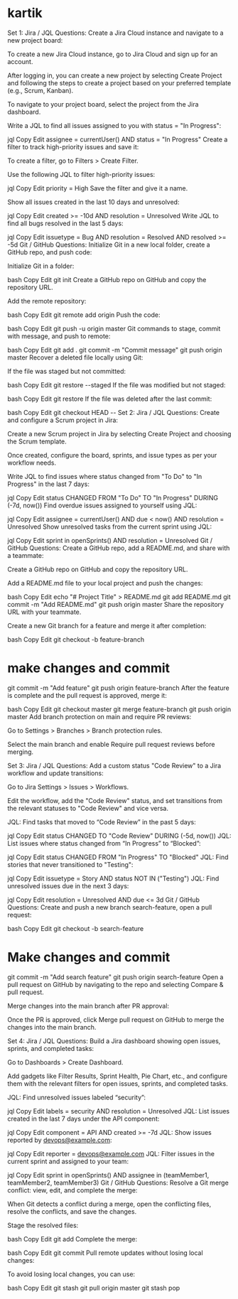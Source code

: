 # kartik
Set 1:
Jira / JQL Questions:
Create a Jira Cloud instance and navigate to a new project board:

To create a new Jira Cloud instance, go to Jira Cloud and sign up for an account.

After logging in, you can create a new project by selecting Create Project and following the steps to create a project based on your preferred template (e.g., Scrum, Kanban).

To navigate to your project board, select the project from the Jira dashboard.

Write a JQL to find all issues assigned to you with status = "In Progress":

jql
Copy
Edit
assignee = currentUser() AND status = "In Progress"
Create a filter to track high-priority issues and save it:

To create a filter, go to Filters > Create Filter.

Use the following JQL to filter high-priority issues:

jql
Copy
Edit
priority = High
Save the filter and give it a name.

Show all issues created in the last 10 days and unresolved:

jql
Copy
Edit
created >= -10d AND resolution = Unresolved
Write JQL to find all bugs resolved in the last 5 days:

jql
Copy
Edit
issuetype = Bug AND resolution = Resolved AND resolved >= -5d
Git / GitHub Questions:
Initialize Git in a new local folder, create a GitHub repo, and push code:

Initialize Git in a folder:

bash
Copy
Edit
git init
Create a GitHub repo on GitHub and copy the repository URL.

Add the remote repository:

bash
Copy
Edit
git remote add origin <repo-url>
Push the code:

bash
Copy
Edit
git push -u origin master
Git commands to stage, commit with message, and push to remote:

bash
Copy
Edit
git add .
git commit -m "Commit message"
git push origin master
Recover a deleted file locally using Git:

If the file was staged but not committed:

bash
Copy
Edit
git restore --staged <file-path>
If the file was modified but not staged:

bash
Copy
Edit
git restore <file-path>
If the file was deleted after the last commit:

bash
Copy
Edit
git checkout HEAD -- <file-path>
Set 2:
Jira / JQL Questions:
Create and configure a Scrum project in Jira:

Create a new Scrum project in Jira by selecting Create Project and choosing the Scrum template.

Once created, configure the board, sprints, and issue types as per your workflow needs.

Write JQL to find issues where status changed from "To Do" to "In Progress" in the last 7 days:

jql
Copy
Edit
status CHANGED FROM "To Do" TO "In Progress" DURING (-7d, now())
Find overdue issues assigned to yourself using JQL:

jql
Copy
Edit
assignee = currentUser() AND due < now() AND resolution = Unresolved
Show unresolved tasks from the current sprint using JQL:

jql
Copy
Edit
sprint in openSprints() AND resolution = Unresolved
Git / GitHub Questions:
Create a GitHub repo, add a README.md, and share with a teammate:

Create a GitHub repo on GitHub and copy the repository URL.

Add a README.md file to your local project and push the changes:

bash
Copy
Edit
echo "# Project Title" > README.md
git add README.md
git commit -m "Add README.md"
git push origin master
Share the repository URL with your teammate.

Create a new Git branch for a feature and merge it after completion:

bash
Copy
Edit
git checkout -b feature-branch
# make changes and commit
git commit -m "Add feature"
git push origin feature-branch
After the feature is complete and the pull request is approved, merge it:

bash
Copy
Edit
git checkout master
git merge feature-branch
git push origin master
Add branch protection on main and require PR reviews:

Go to Settings > Branches > Branch protection rules.

Select the main branch and enable Require pull request reviews before merging.

Set 3:
Jira / JQL Questions:
Add a custom status "Code Review" to a Jira workflow and update transitions:

Go to Jira Settings > Issues > Workflows.

Edit the workflow, add the "Code Review" status, and set transitions from the relevant statuses to "Code Review" and vice versa.

JQL: Find tasks that moved to “Code Review” in the past 5 days:

jql
Copy
Edit
status CHANGED TO "Code Review" DURING (-5d, now())
JQL: List issues where status changed from “In Progress” to “Blocked”:

jql
Copy
Edit
status CHANGED FROM "In Progress" TO "Blocked"
JQL: Find stories that never transitioned to "Testing":

jql
Copy
Edit
issuetype = Story AND status NOT IN ("Testing")
JQL: Find unresolved issues due in the next 3 days:

jql
Copy
Edit
resolution = Unresolved AND due <= 3d
Git / GitHub Questions:
Create and push a new branch search-feature, open a pull request:

bash
Copy
Edit
git checkout -b search-feature
# Make changes and commit
git commit -m "Add search feature"
git push origin search-feature
Open a pull request on GitHub by navigating to the repo and selecting Compare & pull request.

Merge changes into the main branch after PR approval:

Once the PR is approved, click Merge pull request on GitHub to merge the changes into the main branch.

Set 4:
Jira / JQL Questions:
Build a Jira dashboard showing open issues, sprints, and completed tasks:

Go to Dashboards > Create Dashboard.

Add gadgets like Filter Results, Sprint Health, Pie Chart, etc., and configure them with the relevant filters for open issues, sprints, and completed tasks.

JQL: Find unresolved issues labeled “security”:

jql
Copy
Edit
labels = security AND resolution = Unresolved
JQL: List issues created in the last 7 days under the API component:

jql
Copy
Edit
component = API AND created >= -7d
JQL: Show issues reported by devops@example.com:

jql
Copy
Edit
reporter = devops@example.com
JQL: Filter issues in the current sprint and assigned to your team:

jql
Copy
Edit
sprint in openSprints() AND assignee in (teamMember1, teamMember2, teamMember3)
Git / GitHub Questions:
Resolve a Git merge conflict: view, edit, and complete the merge:

When Git detects a conflict during a merge, open the conflicting files, resolve the conflicts, and save the changes.

Stage the resolved files:

bash
Copy
Edit
git add <resolved-file>
Complete the merge:

bash
Copy
Edit
git commit
Pull remote updates without losing local changes:

To avoid losing local changes, you can use:

bash
Copy
Edit
git stash
git pull origin master
git stash pop
